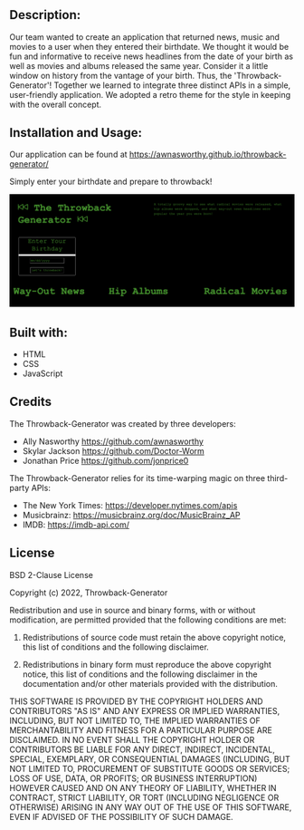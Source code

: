 # <Throwback-Generator>

## Description:

Our team wanted to create an application that returned news, music and movies to a user when they entered their birthdate. We thought it would be fun and informative to receive news headlines from the date of your birth as well as movies and albums released the same year. Consider it a little window on history from the vantage of your birth. Thus, the 'Throwback-Generator'! Together we learned to integrate three distinct APIs in a simple, user-friendly application. We adopted a retro theme for the style in keeping with the overall concept.

## Installation and Usage:

Our application can be found at https://awnasworthy.github.io/throwback-generator/

Simply enter your birthdate and prepare to throwback!

![screenshot of the throwback-generator](./assets/images/screenshot.png)

## Built with:

- HTML
- CSS
- JavaScript

## Credits

The Throwback-Generator was created by three developers:

- Ally Nasworthy https://github.com/awnasworthy
- Skylar Jackson https://github.com/Doctor-Worm
- Jonathan Price https://github.com/jonprice0

The Throwback-Generator relies for its time-warping magic on three third-party APIs:

- The New York Times: https://developer.nytimes.com/apis
- Musicbrainz: https://musicbrainz.org/doc/MusicBrainz_AP
- IMDB: https://imdb-api.com/

## License

BSD 2-Clause License

Copyright (c) 2022, Throwback-Generator

Redistribution and use in source and binary forms, with or without
modification, are permitted provided that the following conditions are met:

1. Redistributions of source code must retain the above copyright notice, this
   list of conditions and the following disclaimer.

2. Redistributions in binary form must reproduce the above copyright notice,
   this list of conditions and the following disclaimer in the documentation
   and/or other materials provided with the distribution.

THIS SOFTWARE IS PROVIDED BY THE COPYRIGHT HOLDERS AND CONTRIBUTORS "AS IS"
AND ANY EXPRESS OR IMPLIED WARRANTIES, INCLUDING, BUT NOT LIMITED TO, THE
IMPLIED WARRANTIES OF MERCHANTABILITY AND FITNESS FOR A PARTICULAR PURPOSE ARE
DISCLAIMED. IN NO EVENT SHALL THE COPYRIGHT HOLDER OR CONTRIBUTORS BE LIABLE
FOR ANY DIRECT, INDIRECT, INCIDENTAL, SPECIAL, EXEMPLARY, OR CONSEQUENTIAL
DAMAGES (INCLUDING, BUT NOT LIMITED TO, PROCUREMENT OF SUBSTITUTE GOODS OR
SERVICES; LOSS OF USE, DATA, OR PROFITS; OR BUSINESS INTERRUPTION) HOWEVER
CAUSED AND ON ANY THEORY OF LIABILITY, WHETHER IN CONTRACT, STRICT LIABILITY,
OR TORT (INCLUDING NEGLIGENCE OR OTHERWISE) ARISING IN ANY WAY OUT OF THE USE
OF THIS SOFTWARE, EVEN IF ADVISED OF THE POSSIBILITY OF SUCH DAMAGE.

